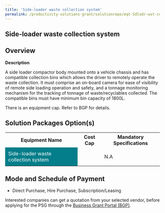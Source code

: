 ```yaml
---
title: 'Side-loader waste collection system'
permalink: /productivity-solutions-grant/solutionrepo/eqt-Sdlodr-wst-collcton-systm-Envronmntl-Srvcs
---
```


## Side-loader waste collection system

## Overview

**Description**

A side loader compactor body mounted onto a vehicle chassis and has compatible collection bins which allows the driver to remotely operate the waste collection. It must comprise an on-board camera for ease of visibility of remote side loading operation and safety, and a tonnage monitoring mechanism for the tracking of tonnage of waste/recyclables collected. The compatible bins must have minimum bin capacity of 1800L.

There is an equipment cap. Refer to BGP for details.

## Solution Packages Option(s)

<table>
<tr>
<th><b>Equipment Name</b></th>
<th><b>Cost Cap</b></th>
<th><b>Mandatory Specifications</b></th>
</tr>
<tr>
<td style='padding: 10px; background-color: #037E8A; color: #FFFFFF;'>Side-loader waste collection system</td>
<td style='padding: 10px;'></td>
<td style='padding: 10px;'>N.A</td>
</tr>
</table>

## Mode and Schedule of Payment

 - Direct Purchase, Hire Purchase, Subscription/Leasing

Interested companies can get a quotation from your selected vendor, before applying for the PSG through the <a href='https://www.businessgrants.gov.sg/' target='_blank' rel='noopener'>Business Grant Portal (BGP)</a>.

<script src="/jquery/resize-tables.js"></script>
